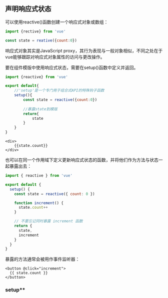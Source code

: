 ## 声明响应式状态

可以使用reactive()函数创建一个响应式对象或数组：

```js
import {rective} from 'vue'

const state = reative({count:0})
```

响应式对象其实是JavaScript proxy，其行为表现与一般对象相似，不同之处在于vue能够跟踪对响应式对象属性的访问与更改操作。

要在组件模版中使用响应式状态，需要在setup()函数中定义并返回。

```js
import {reactive} from 'vue'

export default{
    //'setup'是一个专门用于组合式API的特殊钩子函数
    setup(){
        const state = reactive({count:0})
        
        //暴露state到模版
        return{
            state
        }
    }
}
```

```vue
<div>
    {{state.count}}
</div>
```

也可以在同一个作用域下定义更新响应式状态的函数，并将他们作为方法与状态一起暴露出去：

```js
import { reactive } from 'vue'

export default {
  setup() {
    const state = reactive({ count: 0 })

    function increment() {
      state.count++
    }

    // 不要忘记同时暴露 increment 函数
    return {
      state,
      increment
    }
  }
}
```

暴露的方法通常会被用作事件监听器：

```vue
<button @click="increment">
  {{ state.count }}
</button>
```

### setup**<script 	setup>**

在setup()函数中手动暴露大量的状态和方法非常繁琐。但可以通过使用构建工具来简化该操作。当使用单文件组件（SFC）时，我们可以使用<script	setup>来大幅度简化代码。

```vue
<script setup>
import { reactive } from 'vue'

const state = reactive({ count: 0 })

function increment() {
  state.count++
}
</script>

<template>
  <button @click="increment">
    {{ state.count }}
  </button>
</template>
```

### DOM 更新时机

当你更改响应式状态后，DOM会自动更新。然而，你得注意DOM的更新并不是同步的。相反，vue将缓冲它们直到更新周期的“下个时机”以确保无论进行多少次状态更改，每个组件都只更新一次。

若要等待一个状态改变后的DOM跟新完成，你可以使用nextTick()这个全局API：

```js
import { nextTick } from 'vue'

function increment() {
  state.count++
  nextTick(() => {
    // 访问更新后的 DOM
  })
}
```

### 深层响应性

在vue中，状态都是默认深层响应式的。这意味着及时在更改深层次的对象或数组，那改动也能被检测到。

```js
import {reactive} from 'vue'

const obj = reactive({
    nested:{count:0},
    arr:['foo','bar']
})

function mutateDeeply(){
    obj.nested.count++
    obj.arr.push('baz')
}
```

### 响应式代理vs.原始对象

值得注意的是，reactive()返回的是一个原始对象的Proxy，它和原始对象是不相差的：

```js
const raw = {}
const proxy = reactive(raw)

//代理对象和原始对象不是全等的
console.log(proxy == raw) //false
```

只有代理对象是响应式的，更改原始对象不会触发更新。因此 ，使用vue的响应式系统的最佳实践是**仅使用你声明对象的代理版本。**

为保证访问代理的一致性，对同一个原始对象调用reactive()会总是返回同样的代理对象，而对一个已存在的代理对象调用reactive()会返回其本身：

```js
//在同一个对象上调用reactive()会返回相同的代理
console.log(reactive(raw) == proxy)//true

//在同一个代理上调用reactive()会返回他自己
console.log(reactive(proxy) == proxy)//true
```

这个规则对嵌套对象也适用。依靠深度相应性，响应式对象内的嵌套对象依然是代理。

### reactive()的局限性

reactive()API由两条限制：

1. 仅对对象类型有效（对象、数组和Map、set这样的集合类型 ，而对string、number和boolean这样的原始类型无效。

2. 因为Vue的响应式系统是通过属性访问进行跟踪的，因此我们必须始终保持对该响应式对象的相同引用。这意味着不可以随意“替换”一个响应式对象，因为这导致对初始引用的响应性连接丢失 ：

   ```js
   let state = reactive({count:0})
   
   //上面的引用({count:0})将不再被追踪（响应性连接已丢失 !）
   state = reactive({count:1})
   ```

   同时这也意味着当响应式对象的属性赋值或解构至本地变量时，或是将该属性传入一个函数时，我们会失去响应性：

   ```js
   const state = reactive({count:0})
   
   //n是一个局部变量，同state.count
   //失去响应性连接
   let n = state.count
   //不影响原始的state
   count++
   
   //该函数接收一个普通数字并且将无法跟踪state.count的变化
   callSomeFunction(state.count)
   ```

   ## 用ref()定义响应式变量

   reactive的种种限制归根结底是因为JavaScript没有可以作用于所有值类型的“引用”机制。因此Vue提供了一个ref()方法来允许创建可以使用任何值类型的响应式ref:

   ```js
   import {ref} from 'vue'
   
   const count = ref(0)
   
   ```

   ref()将传入参数的值包装为一个带.value属性的ref对象：

   ```js
   const count = ref(0)
   
   console.log(count)//{value:0}
   console.log(count.value)//0
   
   count.value++
   console.log(count.value)//1
   
   ```

   和响应式对象的属性类似，ref的.value属性也是响应式的。同时，当值为对象类型时，会用reactive()自动转换它的.value。

   一个包含对象类型值的ref可以响应式地替换真个对象：

   ```js
   const objevtRef = ref({count:0})
   
   //这是响应式的替换
   objectRef.value = {count:1}
   ```

   ref被传递给函数或是从一般对象上被解构时，不会丢失响应性：

   ```js
   const obj = {
   	foo:ref(1),
       bar:ref(2)
   }
   
   //该函数接收一个ref
   //需要通过.value取值
   //但它会保持响应性
   callSomeFunction(obj.foo)
   
   //还是响应式的
   const {foo,bar} = obj
   ```

   ref()让我们能创造一种对任意值的“引用”，并能够在不丢失响应性的前提下传递引用。

   ### ref在模版中的解包

   当ref在模版中作为顶属性被访问时，它们会被自动"解包"，所以不需要使用.value。

   案例：

   ```vue
   <script setup>
   import { ref } from 'vue'
   
   const count = ref(0)
   
   function increment() {
     count.value++
   }
   </script>
   
   <template>
     <button @click="increment">
       {{ count }} <!-- 无需 .value -->
     </button>
   </template>
   ```

   ### ref在响应对象中的解包

   当一个ref被嵌套在一个响应式对象种种，作为属性被访问或被更改时，它会自动解包，因此会表现得和一般的属性一样：

   ```js
   const count = ref(0)
   const state = reactive({
       count
   })
   
   console.log(state.count)//0
   
   state.count = 1
   console.log(count.value)//1
   
   ```

   如果将一个新的ref赋值给一个关联已有ref的属性，那么它会替换旧的ref：

   ```js
   const otherCount = ref(2)
   
   state.count = otherCount
   console.log(state.count)//2
   //原始ref现在已经和state.count失去关系
   console.log(count.value)//1
   
   ```

   只要当嵌套在一个深层响应式对象内时，才会发生ref解包。当其作为浅层响应式对象的属性被访问时不会解包。

   #### 数组和集合类型的ref解包

   跟响应式对象不同，当ref作为响应式数组或像Map这种原生集合类型的元素被访问时，不会进行解包。

   ```js
   const books = reactive([ref('Vue 3 Guide')])
   // 这里需要 .value
   console.log(books[0].value)
   
   const map = reactive(new Map([['count', ref(0)]]))
   // 这里需要 .value
   console.log(map.get('count').value)
   ```

   
